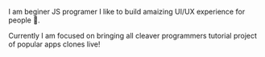 I am beginer JS programer
I like to build amaizing UI/UX experience for people 🌈.

Currently I am focused on bringing all cleaver programmers tutorial project of popular apps clones live!
